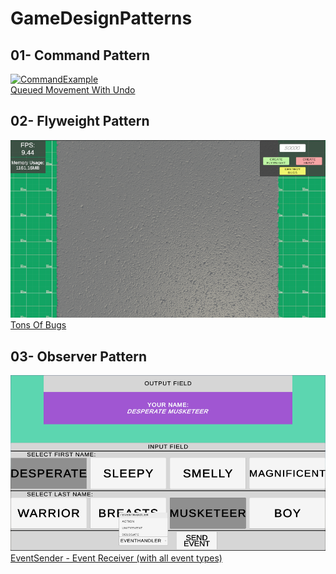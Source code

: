 # GameDesignPatterns

## 01- Command Pattern
[![CommandExample](https://github.com/SoykanKAMAL/GameDesignPatterns/blob/main/GameDesignPatternsUnity/Assets/Patterns/01-Command/RepoResources/runtimeGif.gif)](https://github.com/SoykanKAMAL/GameDesignPatterns/tree/main/GameDesignPatternsUnity/Assets/Patterns/01-Command)
</br>
[Queued Movement With Undo](https://github.com/SoykanKAMAL/GameDesignPatterns/tree/main/GameDesignPatternsUnity/Assets/Patterns/01-Command)


## 02- Flyweight Pattern
[![FlyweightExample](https://github.com/SoykanKAMAL/GameDesignPatterns/blob/main/GameDesignPatternsUnity/Assets/Patterns/02-Flyweight/RepoResources/WithFlyweight.png)](https://github.com/SoykanKAMAL/GameDesignPatterns/tree/main/GameDesignPatternsUnity/Assets/Patterns/02-Flyweight)
</br>
[Tons Of Bugs](https://github.com/SoykanKAMAL/GameDesignPatterns/tree/main/GameDesignPatternsUnity/Assets/Patterns/02-Flyweight)

## 03- Observer Pattern
[![ObserverExample](https://github.com/SoykanKAMAL/GameDesignPatterns/blob/main/GameDesignPatternsUnity/Assets/Patterns/03-Observer/RepoResources/RuntimeExample.PNG)](https://github.com/SoykanKAMAL/GameDesignPatterns/tree/main/GameDesignPatternsUnity/Assets/Patterns/03-Observer)
</br>
[EventSender - Event Receiver (with all event types)](https://github.com/SoykanKAMAL/GameDesignPatterns/tree/main/GameDesignPatternsUnity/Assets/Patterns/03-Observer)
